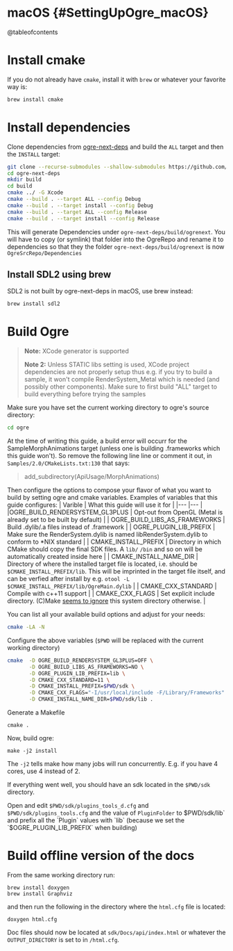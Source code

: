 # macOS {#SettingUpOgre_macOS}

@tableofcontents

# Install cmake
If you do not already have `cmake`, install it with `brew` or whatever your favorite way is:
```bash
brew install cmake
```

# Install dependencies

Clone dependencies from [ogre-next-deps](https://github.com/OGRECave/ogre-next-deps) and build the `ALL` target and then the `INSTALL` target:

```bash
git clone --recurse-submodules --shallow-submodules https://github.com/OGRECave/ogre-next-deps
cd ogre-next-deps
mkdir build
cd build
cmake ../ -G Xcode
cmake --build . --target ALL --config Debug
cmake --build . --target install --config Debug
cmake --build . --target ALL --config Release
cmake --build . --target install --config Release
```

This will generate Dependencies under `ogre-next-deps/build/ogrenext`.
You will have to copy (or symlink) that folder into the OgreRepo and rename it to dependencies so that they the folder `ogre-next-deps/build/ogrenext` is now `OgreSrcRepo/Dependencies`


## Install SDL2 using brew

SDL2 is not built by ogre-next-deps in macOS, use brew instead:

```bash
brew install sdl2
```


# Build Ogre

> **Note:** XCode generator is supported
>
> **Note 2:** Unless STATIC libs setting is used, XCode project dependencies are not properly setup thus e.g. if you try to build a sample, it won't compile RenderSystem_Metal which is needed (and possibly other components). Make sure to first build "ALL" target to build everything before trying the samples

Make sure you have set the current working directory to ogre's source directory:
```bash
cd ogre
```

At the time of writing this guide, a build error will occurr for the SampleMorphAnimations target (unless one is building .frameworks which this guide won't). So remove the following line line or comment it out, in `Samples/2.0/CMakeLists.txt:130` that says:
> add_subdirectory(ApiUsage/MorphAnimations)

Then configure the options to compose your flavor of what you want to build by setting ogre and cmake variables. Examples of variables that this guide configures:
|  Varible   |  What this guide will use it for   |
|---  |---  |
|OGRE_BUILD_RENDERSYSTEM_GL3PLUS     |  Opt-out from OpenGL (Metal is already set to be built by default)   |
|  OGRE_BUILD_LIBS_AS_FRAMEWORKS   |  Build .dylib/.a files instead of .framework   |
|  OGRE_PLUGIN_LIB_PREFIX   |  Make sure the RenderSystem.dylib is named libRenderSystem.dylib to conform to *NIX standard   |
|  CMAKE_INSTALL_PREFIX   |  Directory in which CMake should copy the final SDK files. A `lib/` `/bin` and so on will be automatically created inside here   |
|  CMAKE_INSTALL_NAME_DIR   |  Directory of where the installed target file is located, i.e. should be `$CMAKE_INSTALL_PREFIX/lib`. This will be imprinted in the target file itself, and can be verfied after install by e.g. `otool -L $CMAKE_INSTALL_PREFIX/lib/OgreMain.dylib`   |
|  CMAKE_CXX_STANDARD   |  Compile with c++11 support   |
|  CMAKE_CXX_FLAGS   |  Set explicit include directory. (C)Make [seems to ignore](https://gitlab.kitware.com/cmake/cmake/-/issues/19180) this system directory otherwise.   |


You can list all your available build options and adjust for your needs:
```bash
cmake -LA -N
```

Configure the above variables (`$PWD` will be replaced with the current working directory)
```bash
cmake  -D OGRE_BUILD_RENDERSYSTEM_GL3PLUS=OFF \
       -D OGRE_BUILD_LIBS_AS_FRAMEWORKS=NO \
       -D OGRE_PLUGIN_LIB_PREFIX=lib \
       -D CMAKE_CXX_STANDARD=11 \
       -D CMAKE_INSTALL_PREFIX=$PWD/sdk \
       -D CMAKE_CXX_FLAGS="-I/usr/local/include -F/Library/Frameworks" \
       -D CMAKE_INSTALL_NAME_DIR=$PWD/sdk/lib .

```

Generate a Makefile
```
cmake .
```

Now, build ogre:
```
make -j2 install
```

The `-j2` tells make how many jobs will run concurrently. E.g. if you have 4 cores, use 4 instead of 2.

If everything went well, you should have an sdk located in the `$PWD/sdk` directory.

Open and edit `$PWD/sdk/plugins_tools_d.cfg` and `$PWD/sdk/plugins_tools.cfg` and the value of `PluginFolder` to $PWD/sdk/lib` and prefix all the `Plugin` values with `lib` (because we set the `$OGRE_PLUGIN_LIB_PREFIX` when building)

# Build offline version of the docs
From the same working directory run:
```
brew install doxygen
brew install Graphviz
```

and then run the following in the directory where the `html.cfg` file is located:
```
doxygen html.cfg
```

Doc files should now be located at `sdk/Docs/api/index.html` or whatever the `OUTPUT_DIRECTORY` is set to in `/html.cfg`.